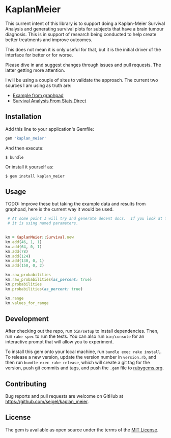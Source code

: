 # KaplanMeier

This current intent of this library is to support doing a Kaplan-Meier Survival Analysis and generating survival plots for subjects that have a brain tumour diagnosis.  This is in support of research being conducted to help create better treatments and improve outcomes.

This does not mean it is only useful for that, but it is the initial driver of the interface for better or for worse.

Please dive in and suggest changes through issues and pull requests.  The latter getting more attention.

I will be using a couple of sites to validate the approach.  The current two sources I am using as truth are:

* [Example from graphpad](https://s3.amazonaws.com/cdn.graphpad.com/faq/1757/file/P4-Survival%20analysis.pdf) 
* [Survival Analysis From Stats Direct](https://statsdirect.com/help/survival_analysis/kaplan.htm)

## Installation

Add this line to your application's Gemfile:

```ruby
gem 'kaplan_meier'
```

And then execute:

    $ bundle

Or install it yourself as:

    $ gem install kaplan_meier

## Usage

TODO: Improve these but taking the example data and results from graphpad, here is the current way it would be used.

```ruby
 # At some point I will try and generate decent docs.  If you look at the code
 # it is using named parameters.
  

km = KaplanMeier::Survival.new
km.add(46, 1, 1)
km.add(64, 0, 1)
km.add(78)
km.add(124)
km.add(130, 0, 1)
km.add(150, 0, 2)

km.raw_probabilities
km.raw_probabilities(as_percent: true)
km.probabilities
km.probabilities(as_percent: true)

km.range 
km.values_for_range
```

## Development

After checking out the repo, run `bin/setup` to install dependencies. Then, run `rake spec` to run the tests. You can also run `bin/console` for an interactive prompt that will allow you to experiment.

To install this gem onto your local machine, run `bundle exec rake install`. To release a new version, update the version number in `version.rb`, and then run `bundle exec rake release`, which will create a git tag for the version, push git commits and tags, and push the `.gem` file to [rubygems.org](https://rubygems.org).

## Contributing

Bug reports and pull requests are welcome on GitHub at https://github.com/seigel/kaplan_meier.

## License

The gem is available as open source under the terms of the [MIT License](https://opensource.org/licenses/MIT).
